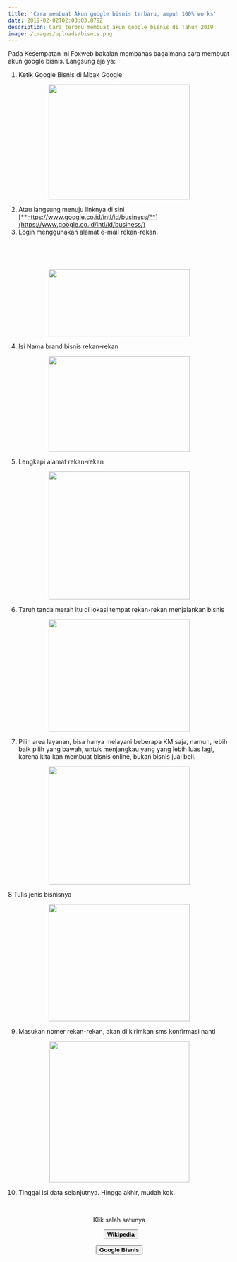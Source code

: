 ```yaml
---
title: 'Cara membuat Akun google bisnis terbaru, ampuh 100% works'
date: 2019-02-02T02:03:03.879Z
description: Cara terbru membuat akun google bisnis di Tahun 2019
image: /images/uploads/bisnis.png
---
```

Pada Kesempatan ini Foxweb bakalan membahas bagaimana cara membuat akun google bisnis. Langsung aja ya:</div>

<div class="separator" style="clear: both; text-align: left;">

1. Ketik Google Bisnis di Mbak Google</div>

<div class="separator" style="clear: both; text-align: center;">

<a href="https://4.bp.blogspot.com/-7DnvoBT6EX0/W0H2Ueoy3KI/AAAAAAAAAQQ/yvdt_7AhAaQBg6xj82_QME0TEMu78lJsACLcBGAs/s1600/google%2Bbisnis%2B1.png" imageanchor="1" style="margin-left: 1em; margin-right: 1em;"><img border="0" data-original-height="618" data-original-width="760" height="260" src="https://4.bp.blogspot.com/-7DnvoBT6EX0/W0H2Ueoy3KI/AAAAAAAAAQQ/yvdt_7AhAaQBg6xj82_QME0TEMu78lJsACLcBGAs/s320/google%2Bbisnis%2B1.png" width="320" /></a></div>

<div class="separator" style="clear: both; text-align: left;">

2. Atau langsung menuju linknya di sini [**https://www.google.co.id/intl/id/business/**](https://www.google.co.id/intl/id/business/)
3. Login menggunakan alamat e-mail rekan-rekan.</div>

<div class="separator" style="clear: both; text-align: left;">

<br /></div>

<br />

<div class="separator" style="clear: both; text-align: center;">

<a href="https://1.bp.blogspot.com/-hvIQA87o5iE/W0H2U9lMrSI/AAAAAAAAAQY/B_H01hvgaFgWXAQvCTbjl3u25QJ-dV5OgCLcBGAs/s1600/google%2Bbisnis%2B2.png" imageanchor="1" style="margin-left: 1em; margin-right: 1em;"><img border="0" data-original-height="634" data-original-width="1329" height="152" src="https://1.bp.blogspot.com/-hvIQA87o5iE/W0H2U9lMrSI/AAAAAAAAAQY/B_H01hvgaFgWXAQvCTbjl3u25QJ-dV5OgCLcBGAs/s320/google%2Bbisnis%2B2.png" width="320" /></a></div>

4. Isi Nama brand bisnis rekan-rekan<br />

<div class="separator" style="clear: both; text-align: center;">

<a href="https://4.bp.blogspot.com/-0YNizuJw6Sc/W0H2Ud_cyTI/AAAAAAAAAQU/SEl3ZPFZuloCWU1dsTQPQa4OWzz8AvmmgCLcBGAs/s1600/google%2Bbisnis%2B3.png" imageanchor="1" style="margin-left: 1em; margin-right: 1em;"><img border="0" data-original-height="454" data-original-width="671" height="216" src="https://4.bp.blogspot.com/-0YNizuJw6Sc/W0H2Ud_cyTI/AAAAAAAAAQU/SEl3ZPFZuloCWU1dsTQPQa4OWzz8AvmmgCLcBGAs/s320/google%2Bbisnis%2B3.png" width="320" /></a></div>

5. Lengkapi alamat rekan-rekan<br />

<div class="separator" style="clear: both; text-align: center;">

<a href="https://3.bp.blogspot.com/-a1mYxQ4PIiA/W0H2VGfyRWI/AAAAAAAAAQc/NKSnBZahkfcibBQ3XBOd4pW9PxIE7I5gwCLcBGAs/s1600/google%2Bbisnis%2B4.png" imageanchor="1" style="margin-left: 1em; margin-right: 1em;"><img border="0" data-original-height="581" data-original-width="641" height="290" src="https://3.bp.blogspot.com/-a1mYxQ4PIiA/W0H2VGfyRWI/AAAAAAAAAQc/NKSnBZahkfcibBQ3XBOd4pW9PxIE7I5gwCLcBGAs/s320/google%2Bbisnis%2B4.png" width="320" /></a></div>

6. Taruh tanda merah itu di lokasi tempat rekan-rekan menjalankan bisnis<br />

<div class="separator" style="clear: both; text-align: center;">

<a href="https://1.bp.blogspot.com/-wCu5Jd0KvEQ/W0H2VmeBY0I/AAAAAAAAAQg/MDWnF-mzCNA7iGGZYydXRDtJB-tDjwFOQCLcBGAs/s1600/google%2Bbisnis%2B5.png" imageanchor="1" style="margin-left: 1em; margin-right: 1em;"><img border="0" data-original-height="570" data-original-width="716" height="254" src="https://1.bp.blogspot.com/-wCu5Jd0KvEQ/W0H2VmeBY0I/AAAAAAAAAQg/MDWnF-mzCNA7iGGZYydXRDtJB-tDjwFOQCLcBGAs/s320/google%2Bbisnis%2B5.png" width="320" /></a></div>

7. Pilih area layanan, bisa hanya melayani beberapa KM saja, namun, lebih baik pilih yang bawah, untuk menjangkau yang yang lebih luas lagi, karena kita kan membuat bisnis online, bukan bisnis jual beli.<br />

<div class="separator" style="clear: both; text-align: center;">

<a href="https://1.bp.blogspot.com/-Q-2tlchcteI/W0H2VqKjFHI/AAAAAAAAAQk/4rnh9yvhlRMVEjG7U8wphCIrxsjWxJhNQCLcBGAs/s1600/google%2Bbisnis%2B6.png" imageanchor="1" style="margin-left: 1em; margin-right: 1em;"><img border="0" data-original-height="521" data-original-width="624" height="267" src="https://1.bp.blogspot.com/-Q-2tlchcteI/W0H2VqKjFHI/AAAAAAAAAQk/4rnh9yvhlRMVEjG7U8wphCIrxsjWxJhNQCLcBGAs/s320/google%2Bbisnis%2B6.png" width="320" /></a></div>

8 Tulis jenis bisnisnya<br />

<div class="separator" style="clear: both; text-align: center;">

<a href="https://2.bp.blogspot.com/-PkeJoSeoREU/W0H2V-hlN9I/AAAAAAAAAQo/vbMCf6kk1jYAqmC9L4ulpwYWQwHZiFQ1wCLcBGAs/s1600/google%2Bbisnis%2B7.png" imageanchor="1" style="margin-left: 1em; margin-right: 1em;"><img border="0" data-original-height="500" data-original-width="602" height="265" src="https://2.bp.blogspot.com/-PkeJoSeoREU/W0H2V-hlN9I/AAAAAAAAAQo/vbMCf6kk1jYAqmC9L4ulpwYWQwHZiFQ1wCLcBGAs/s320/google%2Bbisnis%2B7.png" width="320" /></a></div>

9. Masukan nomer rekan-rekan, akan di kirimkan sms konfirmasi nanti<br />

<div class="separator" style="clear: both; text-align: center;">

<a href="https://4.bp.blogspot.com/-17rl9-IvjQo/W0H2WAUqEyI/AAAAAAAAAQs/Zw31ceJrcwYvMkSKsvzmSsptM0XxgDtrACLcBGAs/s1600/google%2Bbisnis%2B8.png" imageanchor="1" style="margin-left: 1em; margin-right: 1em;"><img border="0" data-original-height="591" data-original-width="587" height="320" src="https://4.bp.blogspot.com/-17rl9-IvjQo/W0H2WAUqEyI/AAAAAAAAAQs/Zw31ceJrcwYvMkSKsvzmSsptM0XxgDtrACLcBGAs/s320/google%2Bbisnis%2B8.png" width="317" /></a></div>

<div class="separator" style="clear: both; text-align: left;">

10. Tinggal isi data selanjutnya. Hingga akhir, mudah kok.&nbsp;</div>

<div style="text-align: center;">

<br />

Klik salah satunya<br />

&nbsp;&nbsp;<a href="https://blog.iko.ooo/2018/07/cara-membuat-artikel-di-wikipedia.html"><b><button><b>Wikipedia</b></button></b></a>

<a href="https://blog.iko.ooo/2018/07/cara-membuat-akun-google-bisnis-terbaru.html"><b><button><b>Google Bisnis</b></button></b></a></div>

